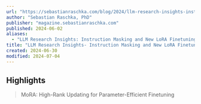 ```yaml
---
url: "https://sebastianraschka.com/blog/2024/llm-research-insights-instruction-copy.html"
author: "Sebastian Raschka, PhD"
publisher: "magazine.sebastianraschka.com"
published: 2024-06-02
aliases:
  - "LLM Research Insights: Instruction Masking and New LoRA Finetuning Experiments"
title: "LLM Research Insights- Instruction Masking and New LoRA Finetuning Experiments"
created: 2024-06-30
modified: 2024-07-04
---
```


## Highlights

> MoRA: High-Rank Updating for Parameter-Efficient Finetuning

